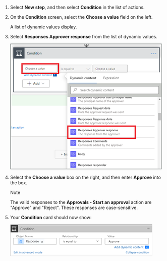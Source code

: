 1. Select **New step**, and then select **Condition** in the list of actions.
1. On the **Condition** screen, select the **Choose a value** field on the left.

   A list of dynamic values display.
   
1. Select **Responses Approver response** from the list of dynamic values.
  
    ![select response token](media/modern-approvals/search-for-response.png)
1. Select the **Choose a value** box on the right, and then enter **Approve** into the box.

   > [!NOTE]
   > The valid responses to the **Approvals - Start an approval** action are "Approve" and "Reject". These responses are case-sensitive.

1. Your **Condition** card should now show:

    ![View of the condition card](media/modern-approvals/response-condition-test.png "View of the condition card")
